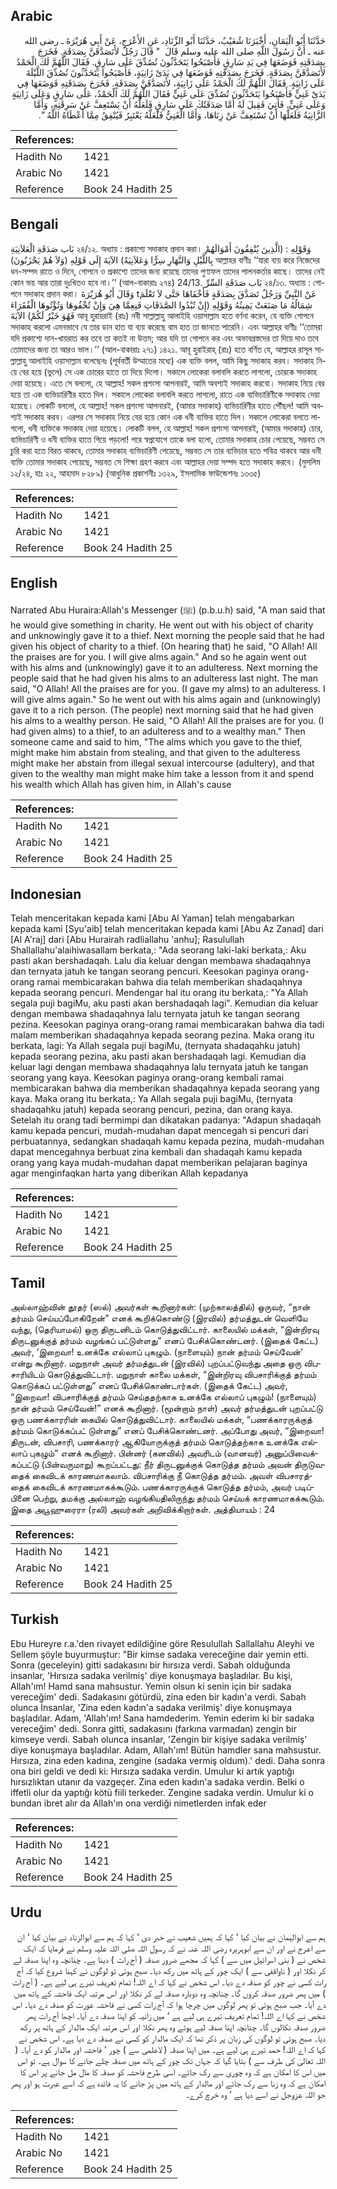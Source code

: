## Arabic


<div dir="rtl" lang="ar" style={{fontSize:'larger',backgroundColor:'#f8f9fa',padding:20}}>
حَدَّثَنَا أَبُو الْيَمَانِ، أَخْبَرَنَا شُعَيْبٌ، حَدَّثَنَا أَبُو الزِّنَادِ، عَنِ الأَعْرَجِ، عَنْ أَبِي هُرَيْرَةَ ـ رضى الله عنه ـ أَنَّ رَسُولَ اللَّهِ صلى الله عليه وسلم قَالَ ‏ "‏ قَالَ رَجُلٌ لأَتَصَدَّقَنَّ بِصَدَقَةٍ‏.‏ فَخَرَجَ بِصَدَقَتِهِ فَوَضَعَهَا فِي يَدِ سَارِقٍ فَأَصْبَحُوا يَتَحَدَّثُونَ تُصُدِّقَ عَلَى سَارِقٍ‏.‏ فَقَالَ اللَّهُمَّ لَكَ الْحَمْدُ لأَتَصَدَّقَنَّ بِصَدَقَةٍ‏.‏ فَخَرَجَ بِصَدَقَتِهِ فَوَضَعَهَا فِي يَدَىْ زَانِيَةٍ، فَأَصْبَحُوا يَتَحَدَّثُونَ تُصُدِّقَ اللَّيْلَةَ عَلَى زَانِيَةٍ‏.‏ فَقَالَ اللَّهُمَّ لَكَ الْحَمْدُ عَلَى زَانِيَةٍ، لأَتَصَدَّقَنَّ بِصَدَقَةٍ‏.‏ فَخَرَجَ بِصَدَقَتِهِ فَوَضَعَهَا فِي يَدَىْ غَنِيٍّ فَأَصْبَحُوا يَتَحَدَّثُونَ تُصُدِّقَ عَلَى غَنِيٍّ فَقَالَ اللَّهُمَّ لَكَ الْحَمْدُ، عَلَى سَارِقٍ وَعَلَى زَانِيَةٍ وَعَلَى غَنِيٍّ‏.‏ فَأُتِيَ فَقِيلَ لَهُ أَمَّا صَدَقَتُكَ عَلَى سَارِقٍ فَلَعَلَّهُ أَنْ يَسْتَعِفَّ عَنْ سَرِقَتِهِ، وَأَمَّا الزَّانِيَةُ فَلَعَلَّهَا أَنْ تَسْتَعِفَّ عَنْ زِنَاهَا، وَأَمَّا الْغَنِيُّ فَلَعَلَّهُ يَعْتَبِرُ فَيُنْفِقُ مِمَّا أَعْطَاهُ اللَّهُ ‏"‏‏.‏
</div>
<div style={{backgroundColor:'#f8f9fa',padding:20, marginBottom: 10}}><table> <thead> <tr> <th>References:</th> <th></th> </tr> </thead> <tbody><tr><td>Hadith No</td><td>1421</td></tr><tr><td>Arabic No</td><td>1421</td></tr><tr><td>Reference</td><td>Book 24 Hadith 25</td></tr></tbody></table></div>

## Bengali


<div dir="ltr" lang="bn" style={{fontSize:'larger',backgroundColor:'#f8f9fa',padding:20}}>
بَاب صَدَقَةِ الْعَلاَنِيَةِ ২৪/১২. অধ্যায় : প্রকাশ্যে সদাকাহ প্রদান করা। وَقَوْلِهِ : (الَّذِينَ يُنْفِقُونَ أَمْوَالَهُمْ بِاللَّيْلِ وَالنَّهَارِ سِرًّا وَعَلاَنِيَةً) الآيَةَ إِلَى قَوْلِهِ (وَلاَ هُمْ يَحْزَنُونَ) আল্লাহর বাণীঃ ‘‘যারা ব্যয় করে নিজেদের ধন-সম্পদ রাতে ও দিনে, গোপনে ও প্রকাশ্যে তাদের জন্য রয়েছে তাদের পুণ্যফল তাদের পালনকর্তার কাছে। তাদের নেই কোন ভয় আর তারা দুঃখিতও হবে না।’’ (আল-বাকারাঃ ২৭৪) 24/13. بَاب صَدَقَةِ السِّرِّ ২৪/১৩. অধ্যায় : গোপনে সদাকাহ প্রদান করা। وَقَالَ أَبُو هُرَيْرَةَ tعَنْ النَّبِيِّ وَرَجُلٌ تَصَدَّقَ بِصَدَقَةٍ فَأَخْفَاهَا حَتَّى لاَ تَعْلَمَ شِمَالُهُ مَا صَنَعَتْ يَمِينُهُ وَقَوْلِهِ (إِنْ تُبْدُوا الصَّدَقَاتِ فَنِعِمَّا هِيَ وَإِنْ تُخْفُوهَا وَتُؤْتُوهَا الْفُقَرَاءَ فَهُوَ خَيْرٌ لَكُمْ) الآيَةَ আবূ হুরায়রাই (রাঃ) নবী সাল্লাল্লাহু আলাইহি ওয়াসাল্লাম হতে বর্ণনা করেন, যে ব্যক্তি গোপনে সদাকাহ করলো এমনভাবে যে তার ডান হাত যা ব্যয় করেছে বাম হাত তা জানতে পারেনি। এবং আল্লাহর বাণীঃ ‘‘তোমরা যদি প্রকাশ্যে দান-খায়রাত কর তবে তা কতই না উত্তম; আর যদি তা গোপনে কর এবং অভাবগ্রস্তদের তা দিয়ে দাও তবে তোমাদের জন্য তা আরও ভাল।’’ (আল-বাকারাঃ ২৭১) ১৪২১. আবূ হুরাইরাহ্ (রাঃ) হতে বর্ণিত যে, আল্লাহর রাসূল সাল্লাল্লাহু আলাইহি ওয়াসাল্লাম বলেছেনঃ (পূর্ববর্তী উম্মাতের মধ্যে) এক ব্যক্তি বলল, আমি কিছু সদাকাহ করব। সদাকাহ নিয়ে বের হয়ে (ভুলে) সে এক চোরের হাতে তা দিয়ে দিলো। সকালে লোকেরা বলাবলি করতে লাগলো, চোরকে সদাকাহ দেয়া হয়েছে। এতে সে বললো, হে আল্লাহ! সকল প্রশংসা আপনারই, আমি অবশ্যই সদাকাহ করবো। সদাকাহ নিয়ে বের হয়ে তা এক ব্যভিচারিণীর হাতে দিল। সকালে লোকেরা বলাবলি করতে লাগলো, রাতে এক ব্যভিচারিণীকে সদাকাহ দেয়া হয়েছে। লোকটি বললো, হে আল্লাহ! সকল প্রশংসা আপনারই, (আমার সদাকাহ) ব্যভিচারিণীর হাতে পৌঁছল! আমি অবশ্যই সদাকাহ করব। এরপর সে সদাকাহ নিয়ে বের হয়ে কোন এক ধনী ব্যক্তির হাতে দিল। সকালে লোকেরা বলতে লাগলো, ধনী ব্যক্তিকে সদাকাহ দেয়া হয়েছে। লোকটি বলল, হে আল্লাহ! সকল প্রশংসা আপনারই, (আমার সদাকাহ) চোর, ব্যভিচারিণী ও ধনী ব্যক্তির হাতে গিয়ে পড়লো! পরে স্বপ্নযোগে তাকে বলা হলো, তোমার সদাকাহ চোর পেয়েছে, সম্ভবত সে চুরি করা হতে বিরত থাকবে, তোমার সদাকাহ ব্যভিচারিণী পেয়েছে, সম্ভবত সে তার ব্যভিচার হতে পবিত্র থাকবে আর ধনী ব্যক্তি তোমার সদাকাহ পেয়েছে, সম্ভবত সে শিক্ষা গ্রহণ করবে এবং আল্লাহর দেয়া সম্পদ হতে সদাকাহ করবে। (মুসলিম ১২/২৪, হাঃ ২২, আহমাদ ৮২৮৯) (আধুনিক প্রকাশনীঃ ১৩২৯, ইসলামিক ফাউন্ডেশনঃ ১৩৩৫)
</div>
<div style={{backgroundColor:'#f8f9fa',padding:20, marginBottom: 10}}><table> <thead> <tr> <th>References:</th> <th></th> </tr> </thead> <tbody><tr><td>Hadith No</td><td>1421</td></tr><tr><td>Arabic No</td><td>1421</td></tr><tr><td>Reference</td><td>Book 24 Hadith 25</td></tr></tbody></table></div>

## English


<div dir="ltr" lang="en" style={{fontSize:'larger',backgroundColor:'#f8f9fa',padding:20}}>
Narrated Abu Huraira:Allah's Messenger (ﷺ) (p.b.u.h) said, "A man said that he would give something in charity. He went out with his object of charity and unknowingly gave it to a thief. Next morning the people said that he had given his object of charity to a thief. (On hearing that) he said, "O Allah! All the praises are for you. I will give alms again." And so he again went out with his alms and (unknowingly) gave it to an adulteress. Next morning the people said that he had given his alms to an adulteress last night. The man said, "O Allah! All the praises are for you. (I gave my alms) to an adulteress. I will give alms again." So he went out with his alms again and (unknowingly) gave it to a rich person. (The people) next morning said that he had given his alms to a wealthy person. He said, "O Allah! All the praises are for you. (I had given alms) to a thief, to an adulteress and to a wealthy man." Then someone came and said to him, "The alms which you gave to the thief, might make him abstain from stealing, and that given to the adulteress might make her abstain from illegal sexual intercourse (adultery), and that given to the wealthy man might make him take a lesson from it and spend his wealth which Allah has given him, in Allah's cause
</div>
<div style={{backgroundColor:'#f8f9fa',padding:20, marginBottom: 10}}><table> <thead> <tr> <th>References:</th> <th></th> </tr> </thead> <tbody><tr><td>Hadith No</td><td>1421</td></tr><tr><td>Arabic No</td><td>1421</td></tr><tr><td>Reference</td><td>Book 24 Hadith 25</td></tr></tbody></table></div>

## Indonesian


<div dir="ltr" lang="id" style={{fontSize:'larger',backgroundColor:'#f8f9fa',padding:20}}>
Telah menceritakan kepada kami [Abu Al Yaman] telah mengabarkan kepada kami [Syu'aib] telah menceritakan kepada kami [Abu Az Zanad] dari [Al A'raj] dari [Abu Hurairah radliallahu 'anhu]; Rasulullah Shallallahu'alaihiwasallam berkata,: "Ada seorang laki-laki berkata,: Aku pasti akan bershadaqah. Lalu dia keluar dengan membawa shadaqahnya dan ternyata jatuh ke tangan seorang pencuri. Keesokan paginya orang-orang ramai membicarakan bahwa dia telah memberikan shadaqahnya kepada seorang pencuri. Mendengar hal itu orang itu berkata,: "Ya Allah segala puji bagiMu, aku pasti akan bershadaqah lagi". Kemudian dia keluar dengan membawa shadaqahnya lalu ternyata jatuh ke tangan seorang pezina. Keesokan paginya orang-orang ramai membicarakan bahwa dia tadi malam memberikan shadaqahnya kepada seorang pezina. Maka orang itu berkata, lagi: Ya Allah segala puji bagiMu, (ternyata shadaqahku jatuh) kepada seorang pezina, aku pasti akan bershadaqah lagi. Kemudian dia keluar lagi dengan membawa shadaqahnya lalu ternyata jatuh ke tangan seorang yang kaya. Keesokan paginya orang-orang kembali ramai membicarakan bahwa dia memberikan shadaqahnya kepada seorang yang kaya. Maka orang itu berkata,: Ya Allah segala puji bagiMu, (ternyata shadaqahku jatuh) kepada seorang pencuri, pezina, dan orang kaya. Setelah itu orang tadi bermimpi dan dikatakan padanya: "Adapun shadaqah kamu kepada pencuri, mudah-mudahan dapat mencegah si pencuri dari perbuatannya, sedangkan shadaqah kamu kepada pezina, mudah-mudahan dapat mencegahnya berbuat zina kembali dan shadaqah kamu kepada orang yang kaya mudah-mudahan dapat memberikan pelajaran baginya agar menginfaqkan harta yang diberikan Allah kepadanya
</div>
<div style={{backgroundColor:'#f8f9fa',padding:20, marginBottom: 10}}><table> <thead> <tr> <th>References:</th> <th></th> </tr> </thead> <tbody><tr><td>Hadith No</td><td>1421</td></tr><tr><td>Arabic No</td><td>1421</td></tr><tr><td>Reference</td><td>Book 24 Hadith 25</td></tr></tbody></table></div>

## Tamil


<div dir="ltr" lang="ta" style={{fontSize:'larger',backgroundColor:'#f8f9fa',padding:20}}>
அல்லாஹ்வின் தூதர் (ஸல்) அவர்கள் கூறினார்கள்: (முற்காலத்தில்) ஒருவர், “நான் தர்மம் செய்யப்போகிறேன்” எனக் கூறிக்கொண்டு (இரவில்) தர்மத்துடன் வெளியே வந்து, (தெரியாமல்) ஒரு திருடனிடம் கொடுத்துவிட்டார். காலையில் மக்கள், “இன்றிரவு திருடனுக்குத் தர்மம் வழங்கப் பட்டுள்ளது” எனப் பேசிக்கொண்டனர். (இதைக் கேட்ட) அவர், ‘இறைவா! உனக்கே எல்லாப் புகழும். (நாளையும்) நான் தர்மம் செய்வேன்’ என்று கூறினார். மறுநாள் அவர் தர்மத்துடன் (இரவில்) புறப்பட்டுவந்து அதை ஒரு விபசாரியிடம் கொடுத்துவிட்டார். மறுநாள் காலை மக்கள், “இன்றிரவு விபசாரிக்குத் தர்மம் கொடுக்கப் பட்டுள்ளது” எனப் பேசிக்கொண்டார்கள். (இதைக் கேட்ட) அவர், “இறைவா! விபசாரிக்குத் தர்மம் செய்ததற்காக உனக்கே எல்லாப் புகழும்! (நாளையும்) நான் தர்மம் செய்வேன்!” எனக் கூறினார். (மூன்றாம் நாள்) அவர் தர்மத்துடன் புறப்பட்டு ஒரு பணக்காரரின் கையில் கொடுத்துவிட்டார். காலையில் மக்கள், “பணக்காரருக்குத் தர்மம் கொடுக்கப்பட் டுள்ளது” எனப் பேசிக்கொண்டனர். அப்போது அவர், “இறைவா! திருடன், விபசாரி, பணக்காரர் ஆகியோருக்குத் தர்மம் கொடுத்தற்காக உனக்கே எல்லாப் புகழும்” எனக் கூறினார். பின்னர் (கனவில்) அவரிடம் (வானவர்) அனுப்பிவைக்கப்பட்டு (பின்வருமாறு) கூறப்பட்டது: நீர் திருடனுக்குக் கொடுத்த தர்மம் அவன் திருடுவதைக் கைவிடக் காரணமாகலாம். விபசாரிக்கு நீ கொடுத்த தர்மம். அவள் விபசாரத்தைக் கைவிடக் காரணமாகக்கூடும். பணக்காரருக்குக் கொடுத்த தர்மம், அவர் படிப்பினை பெற்று, தமக்கு அல்லாஹ் வழங்கியதிலிருந்து தர்மம் செய்யக் காரணமாகக்கூடும். இதை அபூஹுரைரா (ரலி) அவர்கள் அறிவிக்கிறார்கள். அத்தியாயம் : 24
</div>
<div style={{backgroundColor:'#f8f9fa',padding:20, marginBottom: 10}}><table> <thead> <tr> <th>References:</th> <th></th> </tr> </thead> <tbody><tr><td>Hadith No</td><td>1421</td></tr><tr><td>Arabic No</td><td>1421</td></tr><tr><td>Reference</td><td>Book 24 Hadith 25</td></tr></tbody></table></div>

## Turkish


<div dir="ltr" lang="tr" style={{fontSize:'larger',backgroundColor:'#f8f9fa',padding:20}}>
Ebu Hureyre r.a.'den rivayet edildiğine göre Resulullah Sallallahu Aleyhi ve Sellem şöyle buyurmuştur: "Bir kimse sadaka vereceğine dair yemin etti. Sonra (geceleyin) gitti sadakasını bir hırsıza verdi. Sabah olduğunda insanlar, 'Hırsıza sadaka verilmiş' diye konuşmaya başladılar. Bu kişi, Allah'ım! Hamd sana mahsustur. Yemin olsun ki senin için bir sadaka vereceğim' dedi. Sadakasını götürdü, zina eden bir kadın'a verdi. Sabah olunca İnsanlar, 'Zina eden kadın'a sadaka verilmiş' diye konuşmaya başladılar. Adam, 'Allah'ım! Sana hamdederim. Yemin ederim ki bir sadaka vereceğim' dedi. Sonra gitti, sadakasını (farkına varmadan) zengin bir kimseye verdi. Sabah olunca insanlar, 'Zengin bir kişiye sadaka verilmiş' diye konuşmaya başladılar. Adam, Allah'ım! Bütün hamdler sana mahsustur. Hırsıza, zina eden kadına, zengine (sadaka vermiş oldum).' dedi. Daha sonra ona biri geldi ve dedi ki: Hırsıza sadaka verdin. Umulur ki artık yaptığı hırsızlıktan utanır da vazgeçer. Zina eden kadın'a sadaka verdin. Belki o iffetli olur da yaptığı kötü fiili terkeder. Zengine sadaka verdin. Umulur ki o bundan ibret alır da Allah'ın ona verdiği nimetlerden infak eder
</div>
<div style={{backgroundColor:'#f8f9fa',padding:20, marginBottom: 10}}><table> <thead> <tr> <th>References:</th> <th></th> </tr> </thead> <tbody><tr><td>Hadith No</td><td>1421</td></tr><tr><td>Arabic No</td><td>1421</td></tr><tr><td>Reference</td><td>Book 24 Hadith 25</td></tr></tbody></table></div>

## Urdu


<div dir="rtl" lang="ur" style={{fontSize:'larger',backgroundColor:'#f8f9fa',padding:20}}>
ہم سے ابوالیمان نے بیان کیا ‘ کہا کہ ہمیں شعیب نے خبر دی ‘ کہا کہ ہم سے ابوالزناد نے بیان کیا ‘ ان سے اعرج نے اور ان سے ابوہریرہ رضی اللہ عنہ نے کہ رسول اللہ صلی اللہ علیہ وسلم نے فرمایا کہ ایک شخص نے ( بنی اسرائیل میں سے ) کہا کہ مجھے ضرور صدقہ ( آج رات ) دینا ہے۔ چنانچہ وہ اپنا صدقہ لے کر نکلا اور ( ناواقفی سے ) ایک چور کے ہاتھ میں رکھ دیا۔ صبح ہوئی تو لوگوں نے کہنا شروع کیا کہ آج رات کسی نے چور کو صدقہ دے دیا۔ اس شخص نے کہا کہ اے اللہ! تمام تعریف تیرے ہی لیے ہے۔ ( آج رات ) میں پھر ضرور صدقہ کروں گا۔ چنانچہ وہ دوبارہ صدقہ لے کر نکلا اور اس مرتبہ ایک فاحشہ کے ہاتھ میں دے آیا۔ جب صبح ہوئی تو پھر لوگوں میں چرچا ہوا کہ آج رات کسی نے فاحشہ عورت کو صدقہ دے دیا۔ اس شخص نے کہا اے اللہ! تمام تعریف تیرے ہی لیے ہے ‘ میں زانیہ کو اپنا صدقہ دے آیا۔ اچھا آج رات پھر ضرور صدقہ نکالوں گا۔ چنانچہ اپنا صدقہ لیے ہوئے وہ پھر نکلا اور اس مرتبہ ایک مالدار کے ہاتھ پر رکھ دیا۔ صبح ہوئی تو لوگوں کی زبان پر ذکر تھا کہ ایک مالدار کو کسی نے صدقہ دے دیا ہے۔ اس شخص نے کہا کہ اے اللہ! حمد تیرے ہی لیے ہے۔ میں اپنا صدقہ ( لاعلمی سے ) چور ‘ فاحشہ اور مالدار کو دے آیا۔ ( اللہ تعالیٰ کی طرف سے ) بتایا گیا کہ جہاں تک چور کے ہاتھ میں صدقہ چلے جانے کا سوال ہے۔ تو اس میں اس کا امکان ہے کہ وہ چوری سے رک جائے۔ اسی طرح فاحشہ کو صدقہ کا مال مل جانے پر اس کا امکان ہے کہ وہ زنا سے رک جائے اور مالدار کے ہاتھ میں پڑ جانے کا یہ فائدہ ہے کہ اسے عبرت ہو اور پھر جو اللہ عزوجل نے اسے دیا ہے ‘ وہ خرچ کرے۔
</div>
<div style={{backgroundColor:'#f8f9fa',padding:20, marginBottom: 10}}><table> <thead> <tr> <th>References:</th> <th></th> </tr> </thead> <tbody><tr><td>Hadith No</td><td>1421</td></tr><tr><td>Arabic No</td><td>1421</td></tr><tr><td>Reference</td><td>Book 24 Hadith 25</td></tr></tbody></table></div>
